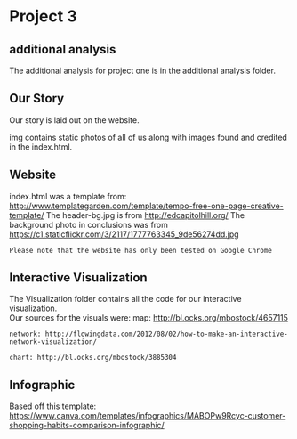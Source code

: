 Project 3
===========

additional analysis
--------------------
The additional analysis for project one is in the additional analysis folder.


Our Story
-----------
Our story is laid out on the website. 

img contains static photos of all of us along with images found and credited in the index.html.

Website
------------
index.html was a template from: http://www.templategarden.com/template/tempo-free-one-page-creative-template/
	The header-bg.jpg is from http://edcapitolhill.org/ 
	The background photo in conclusions was from https://c1.staticflickr.com/3/2117/1777763345_9de56274dd.jpg
	
	Please note that the website has only been tested on Google Chrome

Interactive Visualization
---------------
The Visualization folder contains all the code for our interactive visualization.  
Our sources for the visuals were:
	map: http://bl.ocks.org/mbostock/4657115

	network: http://flowingdata.com/2012/08/02/how-to-make-an-interactive-network-visualization/

	chart: http://bl.ocks.org/mbostock/3885304​
	
Infographic
-------------
Based off this template: https://www.canva.com/templates/infographics/MABOPw9Rcyc-customer-shopping-habits-comparison-infographic/
